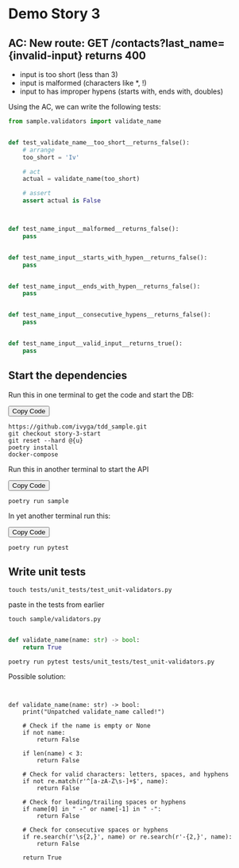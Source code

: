 <script>
 document.addEventListener('DOMContentLoaded', (event) => {
        document.querySelectorAll('.copy-btn').forEach(button => {
            button.addEventListener('click', () => {
                // Find the next sibling <pre> element
                let preElement = button.parentElement.nextElementSibling;
                if (preElement && preElement.tagName.toLowerCase() === 'pre') {
                    let codeBlock = preElement.querySelector('code').innerText;

                    // Create a temporary textarea element
                    let tempTextarea = document.createElement("textarea");
                    tempTextarea.value = codeBlock;
                    document.body.appendChild(tempTextarea);

                    // Select the text in the textarea
                    tempTextarea.select();
                    tempTextarea.setSelectionRange(0, 99999); // For mobile devices

                    // Copy the text to the clipboard
                    document.execCommand("copy");

                    // Remove the temporary textarea element
                    document.body.removeChild(tempTextarea);

                    // Optionally, alert the user that the code has been copied
                    alert("Code copied to clipboard!");
                } else {
                    alert("No code block found to copy!");
                }
            });
        });
    });</script>
# Demo Story 3



## AC: New route: GET /contacts?last_name={invalid-input} returns 400
* input is too short (less than 3)
* input is malformed (characters like *, !)
* input to has improper hypens (starts with, ends with, doubles)

Using the AC, we can write the following tests:
```python
from sample.validators import validate_name


def test_validate_name__too_short__returns_false():
    # arrange
    too_short = 'Iv'

    # act
    actual = validate_name(too_short)

    # assert
    assert actual is False



def test_name_input__malformed__returns_false():
	pass


def test_name_input__starts_with_hypen__returns_false():
	pass


def test_name_input__ends_with_hypen__returns_false():
	pass


def test_name_input__consecutive_hypens__returns_false():
	pass


def test_name_input__valid_input__returns_true():
	pass
```


## Start the dependencies

Run this in one terminal to get the code and start the DB:

<button class="copy-btn">Copy Code</button>
```
https://github.com/ivyga/tdd_sample.git
git checkout story-3-start
git reset --hard @{u}
poetry install
docker-compose
```
Run this in another terminal to start the API

<button class="copy-btn">Copy Code</button>
```
poetry run sample
```


In yet another terminal run this:

<button class="copy-btn">Copy Code</button>
```
poetry run pytest
```


## Write unit tests
```
touch tests/unit_tests/test_unit-validators.py
```

paste in the tests from earlier

```
touch sample/validators.py
```

```python

def validate_name(name: str) -> bool:
	return True
```

```
poetry run pytest tests/unit_tests/test_unit-validators.py

```


Possible solution:
```mport re


def validate_name(name: str) -> bool:
    print("Unpatched validate_name called!")
    
    # Check if the name is empty or None
    if not name:
        return False
    
    if len(name) < 3:
        return False

    # Check for valid characters: letters, spaces, and hyphens
    if not re.match(r'^[a-zA-Z\s-]+$', name):
        return False
    
    # Check for leading/trailing spaces or hyphens
    if name[0] in " -" or name[-1] in " -":
        return False
    
    # Check for consecutive spaces or hyphens
    if re.search(r'\s{2,}', name) or re.search(r'-{2,}', name):
        return False
    
    return True
```